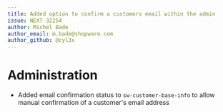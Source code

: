 ```yaml
---
title: Added option to confirm a customers email within the admin
issue: NEXT-32254
author: Michel Bade
author_email: m.bade@shopware.com
author_github: @cyl3x
---
```

# Administration
* Added email confirmation status to `sw-customer-base-info` to allow manual confirmation of a customer's email address
